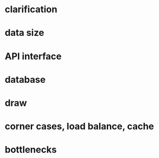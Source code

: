 # clarification

# data size

# API interface

# database

# draw

# corner cases, load balance, cache

# bottlenecks
